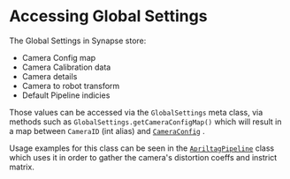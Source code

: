 # Accessing Global Settings

The Global Settings in Synapse store:

* Camera Config map&#x20;
* Camera Calibration data
* Camera details
* Camera to robot transform
* Default Pipeline indicies

Those values can be accessed via the `GlobalSettings` meta class, via methods such as `GlobalSettings.getCameraConfigMap()` which will result in a map between `CameraID` (int alias) and [`CameraConfig`](https://github.com/DanPeled/Synapse/blob/main/synapse_core/src/synapse/core/camera_factory.py#L106) .

Usage examples for this class can be seen in the [`ApriltagPipeline`](https://github.com/DanPeled/Synapse/blob/main/synapse_core/src/synapse/pipelines/apriltag_pipeline.py) class which uses it in order to gather the camera's distortion coeffs and instrict matrix.


